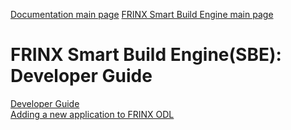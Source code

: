 [Documentation main page](https://frinxio.github.io/Frinx-docs/)
[FRINX Smart Build Engine main page](https://frinxio.github.io/Frinx-docs/FRINX_Smart_Build_Engine/operations_manual.html)
# FRINX Smart Build Engine(SBE): Developer Guide

[Developer Guide](Developer_Guide/developer_guide.md)  
[Adding a new application to FRINX ODL](Developer_Guide/designing_a_new_app.md)  

